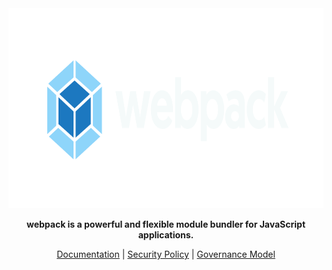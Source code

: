 <div align="center">
<img src="https://github.com/webpack/.github/blob/cc3433bf245972445031b1097abfdcff62a81dd2/profile/logo-on-dark-bg.png" alt="webpack logo" height="320" width="640" />
</div>

<p align="center">
  <b>webpack is a powerful and flexible module bundler for JavaScript applications.</b>
</p>

<p align="center">
  <a href="https://webpack.js.org/">Documentation</a> |
  <a href="https://github.com/webpack/webpack/blob/main/SECURITY.md">Security Policy</a> |
  <a href="https://github.com/webpack/governance">Governance Model</a>
</p>